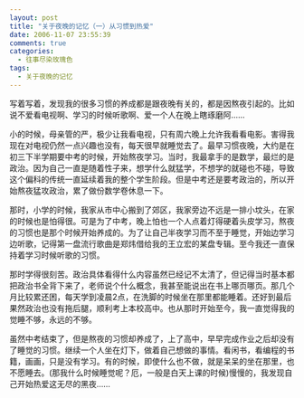 ```yaml
---
layout: post
title: "关于夜晚的记忆（一）从习惯到热爱"
date: 2006-11-07 23:55:39
comments: true
categories:
  - 往事尽染玫瑰色
tags:
  - 关于夜晚的记忆
---
```

写着写着，发现我的很多习惯的养成都是跟夜晚有关的，都是因熬夜引起的。比如说不爱看电视啊、学习的时候听歌啊、爱一个人在晚上瞎琢磨阿……

小的时候，母亲管的严，极少让我看电视，只有周六晚上允许我看看电影。害得我现在对电视仍然一点兴趣也没有，每天很早就睡觉去了。最早习惯夜晚，大约是在初三下半学期要中考的时候，开始熬夜学习。当时，我最拿手的是数学，最烂的是政治。因为自己一直是随着性子来，想学什么就猛学，不想学的就碰也不碰，导致这个偏科的传统一直延续着我的整个学生阶段。但是中考还是要考政治的，所以开始熬夜猛攻政治，累了做份数学卷休息一下。

那时，小学的时候，我家从市中心搬到了郊区，我家旁边不远是一排小坟头，在家的时候也是怕得很。可是为了中考，晚上怕也一个人点着灯得硬着头皮学习，熬夜的习惯也是那个时候开始养成的。为了让自己半夜学习而不至于睡觉，开始边学习边听歌，记得第一盘流行歌曲是郑炜借给我的王立宏的某盘专辑。至今我还一直保持着学习时候听歌的习惯。

那时学得很刻苦。政治具体看得什么内容虽然已经记不太清了，但记得当时基本都把政治书全背下来了，老师说个什么概念，我甚至能说出在书上哪页哪页。那几个月比较累还困，每天学到凌晨2点，在洗脚的时候坐在那里都能睡着。还好到最后果然政治也没有拖后腿，顺利考上本校高中。也从那时开始至今，我一直觉得我的觉睡不够，永远的不够。

虽然中考结束了，但是熬夜的习惯却养成了，上了高中，早早完成作业之后却没有了睡觉的习惯。继续一个人坐在灯下，做着自己想做的事情。看闲书，看编程的书籍，画画，只是没有学习。有的时候，即使什么也不做，就是呆呆的坐在那里，也不愿睡去。(那我什么时候睡觉呢？厄，一般是白天上课的时候)慢慢的，我发现自己开始热爱这无尽的黑夜……